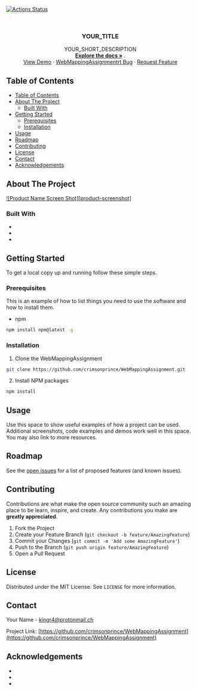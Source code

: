 [![Actions Status](https://github.com/crimsonprince/WebMappingAssignment/workflows/Build%20and%20Deploy%20on%20Hetzner/badge.svg)](https://github.com/crimsonprince/WebMappingAssignment/actions)


<!-- PROJECT LOGO -->
<br />
<p align="center">
  <h3 align="center">YOUR_TITLE</h3>

  <p align="center">
    YOUR_SHORT_DESCRIPTION
    <br />
    <a href="https://github.com/crimsonprince/WebMappingAssignment"><strong>Explore the docs »</strong></a>
    .
    <br />
    <a href="https://github.com/crimsonprince/WebMappingAssignment">View Demo</a>
    ·
    <a href="https://github.com/crimsonprince/WebMappingAssignment/issues">WebMappingAssignmentrt Bug</a>
    ·
    <a href="https://github.com/crimsonprince/WebMappingAssignment/issues">Request Feature</a>
  </p>
</p>



<!-- TABLE OF CONTENTS -->
## Table of Contents

- [Table of Contents](#table-of-contents)
- [About The Project](#about-the-project)
  - [Built With](#built-with)
- [Getting Started](#getting-started)
  - [Prerequisites](#prerequisites)
  - [Installation](#installation)
- [Usage](#usage)
- [Roadmap](#roadmap)
- [Contributing](#contributing)
- [License](#license)
- [Contact](#contact)
- [Acknowledgements](#acknowledgements)



<!-- ABOUT THE PROJECT -->
## About The Project

[![Product Name Screen Shot][product-screenshot]](https://example.com)



### Built With

* []()
* []()
* []()



<!-- GETTING STARTED -->
## Getting Started

To get a local copy up and running follow these simple steps.

### Prerequisites

This is an example of how to list things you need to use the software and how to install them.
* npm
```sh
npm install npm@latest -g
```

### Installation

1. Clone the WebMappingAssignment
```sh
git clone https://github.com/crimsonprince/WebMappingAssignment.git
```
2. Install NPM packages
```sh
npm install
```



<!-- USAGE EXAMPLES -->
## Usage

Use this space to show useful examples of how a project can be used. Additional screenshots, code examples and demos work well in this space. You may also link to more resources.




<!-- ROADMAP -->
## Roadmap

See the [open issues](https://github.com/crimsonprince/WebMappingAssignment/issues) for a list of proposed features (and known issues).



<!-- CONTRIBUTING -->
## Contributing

Contributions are what make the open source community such an amazing place to be learn, inspire, and create. Any contributions you make are **greatly appreciated**.

1. Fork the Project
2. Create your Feature Branch (`git checkout -b feature/AmazingFeature`)
3. Commit your Changes (`git commit -m 'Add some AmazingFeature'`)
4. Push to the Branch (`git push origin feature/AmazingFeature`)
5. Open a Pull Request



<!-- LICENSE -->
## License

Distributed under the MIT License. See `LICENSE` for more information.



<!-- CONTACT -->
## Contact

Your Name - kingr4@protonmail.ch

Project Link: [https://github.com/crimsonprince/WebMappingAssignment](https://github.com/crimsonprince/WebMappingAssignment)



<!-- ACKNOWLEDGEMENTS -->
## Acknowledgements

* []()
* []()
* []()

